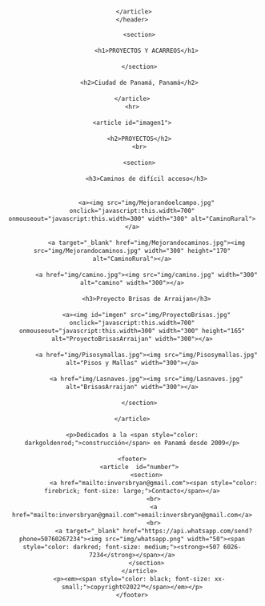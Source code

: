 
<!DOCTYPE html>
<html>
<head>
	<link rel="stylesheet" type="text/css" href="proyecto1.css">
	<title>InversionesBryanSA</title>

</head>
    <header id="fondo2">
        <article id="fondo">
            
        </article>   
    </header>

<body> 
    <article>
    	    
        <section>
            
            <h1>PROYECTOS Y ACARREOS</h1>

        </section>

        <h2>Ciudad de Panamá, Panamá</h2>

    </article>
    <hr>
    
    <article id="imagen1">

        <h2>PROYECTOS</h2>
        <br>

        <section>

            <h3>Caminos de difícil acceso</h3>


            <a><img src="img/Mejorandoelcampo.jpg" onclick="javascript:this.width=700" onmouseout="javascript:this.width=300" width="300" alt="CaminoRural"></a>

            <a target="_blank" href="img/Mejorandocaminos.jpg"><img src="img/Mejorandocaminos.jpg" width="300" height="170" alt="CaminoRural"></a>

            <a href="img/camino.jpg"><img src="img/camino.jpg" width="300" alt="camino" width="300"></a>

            <h3>Proyecto Brisas de Arraijan</h3>
         
            <a><img id="imgen" src="img/ProyectoBrisas.jpg" onclick="javascript:this.width=700" onmouseout="javascript:this.width=300" width="300" height="165" alt="ProyectoBrisasArraijan" width="300"></a>

            <a href="img/Pisosymallas.jpg"><img src="img/Pisosymallas.jpg" alt="Pisos y Mallas" width="300"></a>

            <a href="img/Lasnaves.jpg"><img src="img/Lasnaves.jpg" alt="BrisasArraijan" width="300"></a>

        </section>
    
    </article>

    <p>Dedicados a la <span style="color: darkgoldenrod;">construcción</span> en Panamá desde 2009</p>
    
    <footer>
        <article  id="number">
            <section>
                <a href="mailto:inversbryan@gmail.com"><span style="color: firebrick; font-size: large;">Contacto</span></a>
                <br>
                <a href="mailto:inversbryan@gmail.com">email:inversbryan@gmail.com</a>
                <br>
                <a target="_blank" href="https://api.whatsapp.com/send?phone=50760267234"><img src="img/whatsapp.png" width="50"><span style="color: darkred; font-size: medium;"><strong>+507 6026-7234</strong></span></a>
            </section>
        </article>
        <p><em><span style="color: black; font-size: xx-small;">copyright©2022℠</span></em></p>
    </footer>

</body>
</html>
